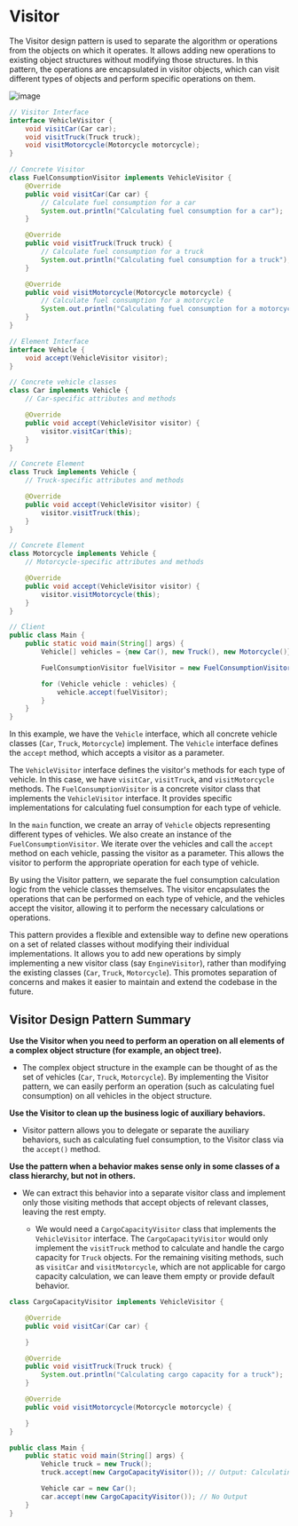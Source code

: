# Visitor
The Visitor design pattern is used to separate the algorithm or operations from the objects on which it operates. It allows adding new operations to existing object structures without modifying those structures. In this pattern, the operations are encapsulated in visitor objects, which can visit different types of objects and perform specific operations on them.

![image](https://github.com/boushphong/Design-Patterns/assets/59940078/5d8c3798-a83b-4ada-a33b-e254e424ff01)

```java
// Visitor Interface
interface VehicleVisitor {
    void visitCar(Car car);
    void visitTruck(Truck truck);
    void visitMotorcycle(Motorcycle motorcycle);
}

// Concrete Visitor
class FuelConsumptionVisitor implements VehicleVisitor {
    @Override
    public void visitCar(Car car) {
        // Calculate fuel consumption for a car
        System.out.println("Calculating fuel consumption for a car");
    }

    @Override
    public void visitTruck(Truck truck) {
        // Calculate fuel consumption for a truck
        System.out.println("Calculating fuel consumption for a truck");
    }

    @Override
    public void visitMotorcycle(Motorcycle motorcycle) {
        // Calculate fuel consumption for a motorcycle
        System.out.println("Calculating fuel consumption for a motorcycle");
    }
}

// Element Interface
interface Vehicle {
    void accept(VehicleVisitor visitor);
}

// Concrete vehicle classes
class Car implements Vehicle {
    // Car-specific attributes and methods

    @Override
    public void accept(VehicleVisitor visitor) {
        visitor.visitCar(this);
    }
}

// Concrete Element
class Truck implements Vehicle {
    // Truck-specific attributes and methods

    @Override
    public void accept(VehicleVisitor visitor) {
        visitor.visitTruck(this);
    }
}

// Concrete Element
class Motorcycle implements Vehicle {
    // Motorcycle-specific attributes and methods

    @Override
    public void accept(VehicleVisitor visitor) {
        visitor.visitMotorcycle(this);
    }
}

// Client
public class Main {
    public static void main(String[] args) {
        Vehicle[] vehicles = {new Car(), new Truck(), new Motorcycle()};

        FuelConsumptionVisitor fuelVisitor = new FuelConsumptionVisitor();

        for (Vehicle vehicle : vehicles) {
            vehicle.accept(fuelVisitor);
        }
    }
}
```

In this example, we have the `Vehicle` interface, which all concrete vehicle classes (`Car`, `Truck`, `Motorcycle`) implement. The `Vehicle` interface defines the `accept` method, which accepts a visitor as a parameter.

The `VehicleVisitor` interface defines the visitor's methods for each type of vehicle. In this case, we have `visitCar`, `visitTruck`, and `visitMotorcycle` methods. The `FuelConsumptionVisitor` is a concrete visitor class that implements the `VehicleVisitor` interface. It provides specific implementations for calculating fuel consumption for each type of vehicle.

In the `main` function, we create an array of `Vehicle` objects representing different types of vehicles. We also create an instance of the `FuelConsumptionVisitor`. We iterate over the vehicles and call the `accept` method on each vehicle, passing the visitor as a parameter. This allows the visitor to perform the appropriate operation for each type of vehicle.

By using the Visitor pattern, we separate the fuel consumption calculation logic from the vehicle classes themselves. The visitor encapsulates the operations that can be performed on each type of vehicle, and the vehicles accept the visitor, allowing it to perform the necessary calculations or operations.

This pattern provides a flexible and extensible way to define new operations on a set of related classes without modifying their individual implementations. It allows you to add new operations by simply implementing a new visitor class (say `EngineVisitor`), rather than modifying the existing classes (`Car`, `Truck`, `Motorcycle`). This promotes separation of concerns and makes it easier to maintain and extend the codebase in the future.

## Visitor Design Pattern Summary
**Use the Visitor when you need to perform an operation on all elements of a complex object structure (for example, an object tree).**

- The complex object structure in the example can be thought of as the set of vehicles (`Car`, `Truck`, `Motorcycle`). By implementing the Visitor pattern, we can easily perform an operation (such as calculating fuel consumption) on all vehicles in the object structure. 

**Use the Visitor to clean up the business logic of auxiliary behaviors.**

- Visitor pattern allows you to delegate or separate the auxiliary behaviors, such as calculating fuel consumption, to the Visitor class via the `accept()` method.

**Use the pattern when a behavior makes sense only in some classes of a class hierarchy, but not in others.**

- We can extract this behavior into a separate visitor class and implement only those visiting methods that accept objects of relevant classes, leaving the rest empty.

  - We would need a `CargoCapacityVisitor` class that implements the `VehicleVisitor` interface. The `CargoCapacityVisitor` would only implement the `visitTruck` method to calculate and handle the cargo capacity for `Truck` objects. For the remaining visiting methods, such as `visitCar` and `visitMotorcycle`, which are not applicable for cargo capacity calculation, we can leave them empty or provide default behavior.

```java
class CargoCapacityVisitor implements VehicleVisitor {

    @Override
    public void visitCar(Car car) {

    }

    @Override
    public void visitTruck(Truck truck) {
        System.out.println("Calculating cargo capacity for a truck");
    }

    @Override
    public void visitMotorcycle(Motorcycle motorcycle) {

    }
}
```

```java
public class Main {
    public static void main(String[] args) {
        Vehicle truck = new Truck();
        truck.accept(new CargoCapacityVisitor()); // Output: Calculating cargo capacity for a truck

        Vehicle car = new Car();
        car.accept(new CargoCapacityVisitor()); // No Output
    }
}
```
